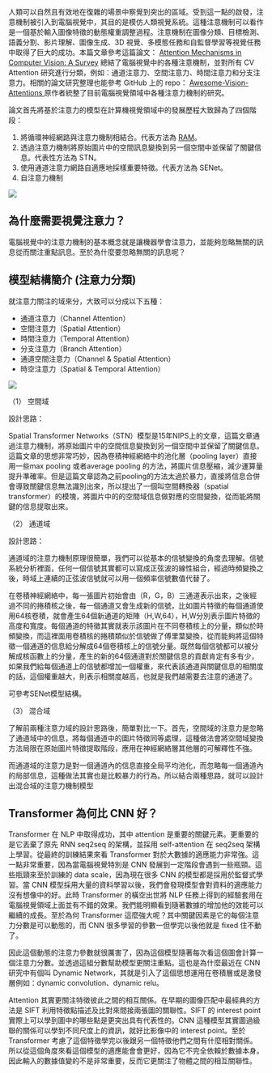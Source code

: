 
人類可以自然且有效地在復雜的場景中察覺到突出的區域。受到這一點的啟發，注意機制被引入到電腦視覺中，其目的是模仿人類視覺系統。這種注意機制可以看作是一個基於輸入圖像特徵的動態權重調整過程。注意機制在圖像分類、目標檢測、語義分割、影片理解、圖像生成、3D 視覺、多模態任務和自監督學習等視覺任務中取得了巨大的成功。本篇文章參考這篇論文： [Attention Mechanisms in Computer Vision: A Survey](https://arxiv.org/abs/2111.07624.pdf) 總結了電腦視覺中的各種注意機制，並對所有 CV Attention 研究進行分類，例如：通道注意力、空間注意力、時間注意力和分支注意力。相關的論文研究整理也能參考 GitHub 上的 repo： [Awesome-Vision-Attentions
](https://github.com/MenghaoGuo/Awesome-Vision-Attentions) 原作者統整了目前電腦視覺領域中各種注意力機制的研究。

論文首先將基於注意力的模型在計算機視覺領域中的發展歷程大致歸為了四個階段：

1. 將循環神經網路與注意力機制相結合。代表方法為 [RAM](https://www.cnblogs.com/wangxiaocvpr/p/5537454.html)。
2. 透過注意力機制將原始圖片中的空間訊息變換到另一個空間中並保留了關鍵信息。代表性方法為 STN。
3. 使用通道注意力網路自適應地採樣重要特徵。代表方法為 SENet。
4. 自注意力機制

![](https://i.imgur.com/nj2bZgD.png)


## 為什麼需要視覺注意力？
電腦視覺中的注意力機制的基本概念就是讓機器學會注意力，並能夠忽略無關的訊息從而關注重點訊息。至於為什麼要忽略無關的訊息呢？

## 模型結構簡介 (注意力分類)
就注意力關注的域來分，大致可以分成以下五種：

- 通道注意力（Channel Attention）
- 空間注意力（Spatial Attention）
- 時間注意力（Temporal Attention）
- 分支注意力（Branch Attention）
- 通道空間注意力（Channel & Spatial Attention）
- 時空注意力（Spatial & Temporal Attention）

![](https://i.imgur.com/TeJD9QY.png)

（1） 空間域

設計思路：

Spatial Transformer Networks（STN）模型是15年NIPS上的文章，這篇文章通過注意力機制，將原始圖片中的空間信息變換到另一個空間中並保留了關鍵信息。這篇文章的思想非常巧妙，因為卷積神經網絡中的池化層（pooling layer）直接用一些max pooling 或者average pooling 的方法，將圖片信息壓縮，減少運算量提升準確率。但是這篇文章認為之前pooling的方法太過於暴力，直接將信息合併會導致關鍵信息無法識別出來，所以提出了一個叫空間轉換器（spatial transformer）的模塊，將圖片中的的空間域信息做對應的空間變換，從而能將關鍵的信息提取出來。

（2） 通道域

設計思路：

通道域的注意力機制原理很簡單，我們可以從基本的信號變換的角度去理解。信號系統分析裡面，任何一個信號其實都可以寫成正弦波的線性組合，經過時頻變換之後，時域上連續的正弦波信號就可以用一個頻率信號數值代替了。

在卷積神經網絡中，每一張圖片初始會由（R，G，B）三通道表示出來，之後經過不同的捲積核之後，每一個通道又會生成新的信號，比如圖片特徵的每個通道使用64核卷積，就會產生64個新通道的矩陣（H,W,64），H,W分別表示圖片特徵的高度和寬度。每個通道的特徵其實就表示該圖片在不同卷積核上的分量，類似於時頻變換，而這裡面用卷積核的捲積類似於信號做了傅里葉變換，從而能夠將這個特徵一個通道的信息給分解成64個卷積核上的信號分量。既然每個信號都可以被分解成核函數上的分量，產生的新的64個通道對於關鍵信息的貢獻肯定有多有少，如果我們給每個通道上的信號都增加一個權重，來代表該通道與關鍵信息的相關度的話，這個權重越大，則表示相關度越高，也就是我們越需要去注意的通道了。

可參考SENet模型結構。

（3） 混合域

了解前兩種注意力域的設計思路後，簡單對比一下。首先，空間域的注意力是忽略了通道域中的信息，將每個通道中的圖片特徵同等處理，這種做法會將空間域變換方法局限在原始圖片特徵提取階段，應用在神經網絡層其他層的可解釋性不強。

而通道域的注意力是對一個通道內的信息直接全局平均池化，而忽略每一個通道內的局部信息，這種做法其實也是比較暴力的行為。所以結合兩種思路，就可以設計出混合域的注意力機制模型

## Transformer 為何比 CNN 好？
Transformer 在 NLP 中取得成功，其中 attention 是重要的關鍵元素。更重要的是它丟棄了原先 RNN seq2seq 的架構，並採用 self-attention 在 seq2seq 架構上學習。從最終的訓練結果來看 Transformer 對於大數據的適應能力非常強。這一點非常重要，因為當電腦視覺特別是 CNN 發展到一定階段會遇到一些瓶頸。這些瓶頸來至於訓練的 data scale，因為現在很多 CNN 的模型都是採用於監督式學習。當 CNN 模型採用大量的資料學習以後，我們會發現模型會對資料的適應能力沒有想像中的好。此時 Transformer 的橫空出世將 NLP 任務上得到的經驗套用在電腦視覺領域上面並有不錯的效果。我們能明顯看到隨著數據的增加他的效能可以繼續的成長。至於為何 Transformer 這麼強大呢？其中關鍵因素是它的每個注意力分數是可以動態的，而 CNN 很多學習的參數一但學完以後他就是 fixed 住不動了。

因此這個動態的注意力參數就很厲害了，因為這個模型隨著每次看這個圖會計算一個注意力分數。並透過這組分數幫助模型更關注重點。這也是為什麼最近在 CNN 研究中有個叫 Dynamic Network，其就是引入了這個思想運用在卷積層或是激發層例如：dynamic convolution、dynamic relu。

Attention 其實更關注特徵彼此之間的相互關係。在早期的圖像匹配中最經典的方法是 SIFT 利用特徵點描述及比對來間接兩張圖的關聯性。SIFT 的 interest point 實際上可以學到圖中的哪些點是更突出具有代表性的。CNN 這種模型其實圖過級聯的關係可以學到不同尺度上的資訊，就好比影像中的 interest point。至於 Transformer 考慮了這個特徵學完以後跟另一個特徵他們之間有什麼相對關係。所以從這個角度來看這個模型的適應能會會更好，因為它不完全依賴於數據本身。因此輸入的數據值變的不是非常重要，反而它更關注了物體之間的相互關聯性。

